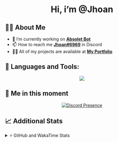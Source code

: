 <h1 align="center">Hi, i’m @Jhoan</h1>

## 🙋‍♂️ About Me

- 🔭 I’m currently working on **[Absolet Bot](https://strider.cloud)**
- 📫 How to reach me **[Jhoan#6969](https://jhoan.monster/)** in Discord
- 👨‍💻 All of my projects are available at **[My Portfolio](https://jhoan.monster)**

## 🚀 Languages and Tools:
<p align="center">
  <a href="https://skillicons.dev">
    <img src="https://skillicons.dev/icons?i=js,ts,html,css,bootstrap,nodejs,express,vscode,neovim,vim,atom,cloudflare,git,github,discord,bots,linux,mongodb,nginx,redis,wordpress,heroku&perline=11" />
  </a>
</p>
  
## 👤 Me in this moment
<p align="center">
    <a href="https://discord.com/users/612460795124776960" target="_blank" rel="nofollow">
        <img src="https://lanyard-profile-readme.vercel.app/api/612460795124776960?idleMessage=Probably%20coding%20Absolet..." alt="Discord Presence" align="center">
    </a>
</p>

## 📈 Additional Stats
<details>
    <summary>⚡ GitHub and WakaTime Stats</summary>
    <br/>

<!--START_SECTION:waka-->
![Code Time](http://img.shields.io/badge/Code%20Time-386%20hrs%203%20mins-blue)

**🐱 My GitHub Data** 

> 🏆 753 Contributions in the Year 2022
 > 
> 📦 59.6 kB Used in GitHub's Storage 
 > 
> 💼 Opted to Hire
 > 
> 📜 4 Public Repositories 
 > 
> 🔑 29 Private Repositories  
 > 
**I'm an Early 🐤** 

```text
🌞 Morning    53 commits     ██░░░░░░░░░░░░░░░░░░░░░░░   8.01% 
🌆 Daytime    301 commits    ███████████░░░░░░░░░░░░░░   45.47% 
🌃 Evening    277 commits    ██████████░░░░░░░░░░░░░░░   41.84% 
🌙 Night      31 commits     █░░░░░░░░░░░░░░░░░░░░░░░░   4.68%

```
📅 **I'm Most Productive on Wednesday** 

```text
Monday       104 commits    ████░░░░░░░░░░░░░░░░░░░░░   15.71% 
Tuesday      91 commits     ███░░░░░░░░░░░░░░░░░░░░░░   13.75% 
Wednesday    126 commits    ████░░░░░░░░░░░░░░░░░░░░░   19.03% 
Thursday     71 commits     ██░░░░░░░░░░░░░░░░░░░░░░░   10.73% 
Friday       67 commits     ██░░░░░░░░░░░░░░░░░░░░░░░   10.12% 
Saturday     119 commits    ████░░░░░░░░░░░░░░░░░░░░░   17.98% 
Sunday       84 commits     ███░░░░░░░░░░░░░░░░░░░░░░   12.69%

```


📊 **This Week I Spent My Time On** 

```text
⌚︎ Time Zone: America/Bogota

💬 Programming Languages: 
EJS                      3 hrs 20 mins       ███████████████░░░░░░░░░░   60.14% 
TypeScript               1 hr 32 mins        ███████░░░░░░░░░░░░░░░░░░   27.59% 
JavaScript               38 mins             ███░░░░░░░░░░░░░░░░░░░░░░   11.58% 
YAML                     2 mins              ░░░░░░░░░░░░░░░░░░░░░░░░░   0.65% 
JSON                     0 secs              ░░░░░░░░░░░░░░░░░░░░░░░░░   0.03%

🔥 Editors: 
VS Code                  3 hrs 34 mins       █████████████████████████   100.0%

🐱‍💻 Projects: 
Strider-System           3 hrs 31 mins       █████████████████████░░░░   85.62% 
fancy                    31 mins             ███░░░░░░░░░░░░░░░░░░░░░░   12.83% 
teaspeak-admin           3 mins              ░░░░░░░░░░░░░░░░░░░░░░░░░   1.55%

💻 Operating System: 
Linux                    3 hrs 34 mins       █████████████████████████   100.0%

```

**I Mostly Code in JavaScript** 

```text
JavaScript               15 repos            █████████████████░░░░░░░░   68.18% 
Java                     2 repos             ██░░░░░░░░░░░░░░░░░░░░░░░   9.09% 
CSS                      2 repos             ██░░░░░░░░░░░░░░░░░░░░░░░   9.09% 
TypeScript               1 repo              █░░░░░░░░░░░░░░░░░░░░░░░░   4.55% 
Shell                    1 repo              █░░░░░░░░░░░░░░░░░░░░░░░░   4.55%

```



 Last Updated on 09/08/2022 21:39:25 UTC
<!--END_SECTION:waka-->
</details>
